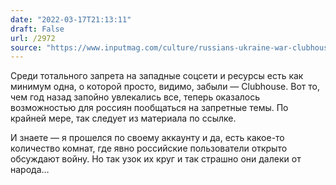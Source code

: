 ```yaml
---
date: "2022-03-17T21:13:11"
draft: False
url: /2972
source: "https://www.inputmag.com/culture/russians-ukraine-war-clubhouse-social-media"
---
```


Среди тотального запрета на западные соцсети и ресурсы есть как минимум одна, о которой просто, видимо, забыли — Clubhouse. Вот то, чем год назад запойно увлекались все, теперь оказалось возможностью для россиян пообщаться на запретные темы. По крайней мере, так следует из материала по ссылке.

И знаете — я прошелся по своему аккаунту и да, есть какое-то количество комнат, где явно российские пользователи открыто обсуждают войну. Но так узок их круг и так страшно они далеки от народа…
